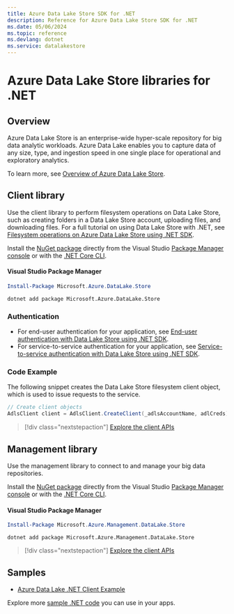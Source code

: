 ```yaml
---
title: Azure Data Lake Store SDK for .NET
description: Reference for Azure Data Lake Store SDK for .NET
ms.date: 05/06/2024
ms.topic: reference
ms.devlang: dotnet
ms.service: datalakestore
---
```

# Azure Data Lake Store libraries for .NET

## Overview

Azure Data Lake Store is an enterprise-wide hyper-scale repository for big data analytic workloads. Azure Data Lake enables you to capture data of any size, type, and ingestion speed in one single place for operational and exploratory analytics.

To learn more, see [Overview of Azure Data Lake Store](/azure/data-lake-store/data-lake-store-overview).

## Client library

Use the client library to perform filesystem operations on Data Lake Store, such as creating folders in a Data Lake Store account, uploading files, and downloading files.  For a full tutorial on using Data Lake Store with .NET, see [Filesystem operations on Azure Data Lake Store using .NET SDK](/azure/data-lake-store/data-lake-store-data-operations-net-sdk).

Install the [NuGet package](https://www.nuget.org/packages/Microsoft.Azure.Management.DataLake.Store) directly from the Visual Studio [Package Manager console][PackageManager] or with the [.NET Core CLI][DotNetCLI].

#### Visual Studio Package Manager

```powershell
Install-Package Microsoft.Azure.DataLake.Store
```

```dotnetcli
dotnet add package Microsoft.Azure.DataLake.Store
```

### Authentication

* For end-user authentication for your application, see [End-user authentication with Data Lake Store using .NET SDK](/azure/data-lake-store/data-lake-store-end-user-authenticate-net-sdk).
* For service-to-service authentication for your application, see [Service-to-service authentication with Data Lake Store using .NET SDK](/azure/data-lake-store/data-lake-store-service-to-service-authenticate-net-sdk).

### Code Example

The following snippet creates the Data Lake Store filesystem client object, which is used to issue requests to the service.

```csharp
// Create client objects
AdlsClient client = AdlsClient.CreateClient(_adlsAccountName, adlCreds);
```

> [!div class="nextstepaction"]
> [Explore the client APIs](/dotnet/api/microsoft.azure.datalake.store.adlsclient)


## Management library

Use the management library to connect to and manage your big data repositories.

Install the [NuGet package](https://www.nuget.org/packages/Microsoft.Azure.Management.DataLake.Store) directly from the Visual Studio [Package Manager console][PackageManager] or with the [.NET Core CLI][DotNetCLI].

#### Visual Studio Package Manager

```powershell
Install-Package Microsoft.Azure.Management.DataLake.Store
```

```dotnetcli
dotnet add package Microsoft.Azure.Management.DataLake.Store
```

> [!div class="nextstepaction"]
> [Explore the client APIs](/dotnet/api/overview/azure/datalakestore/management)

## Samples

* [Azure Data Lake .NET Client Example](https://azure.microsoft.com/resources/samples/data-lake-dotnet-client/)

Explore more [sample .NET code](https://azure.microsoft.com/resources/samples/?platform=dotnet) you can use in your apps.

[PackageManager]: https://docs.microsoft.com/nuget/tools/package-manager-console
[DotNetCLI]: https://docs.microsoft.com/dotnet/core/tools/dotnet-add-package